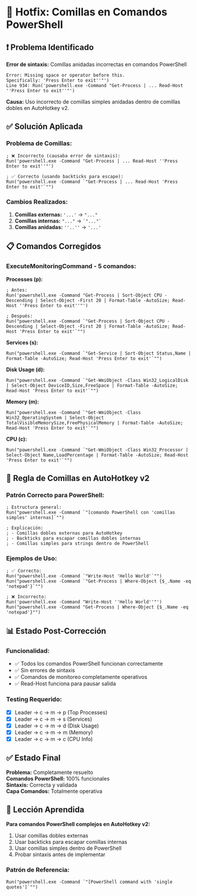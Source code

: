 # 🔧 Hotfix: Comillas en Comandos PowerShell

## ❗ Problema Identificado

**Error de sintaxis:** Comillas anidadas incorrectas en comandos PowerShell
```
Error: Missing space or operator before this.
Specifically: 'Press Enter to exit''"')
Line 934: Run('powershell.exe -Command "Get-Process | ... Read-Host ''Press Enter to exit''"')
```

**Causa:** Uso incorrecto de comillas simples anidadas dentro de comillas dobles en AutoHotkey v2.

## ✅ Solución Aplicada

### Problema de Comillas:
```autohotkey
; ❌ Incorrecto (causaba error de sintaxis):
Run('powershell.exe -Command "Get-Process | ... Read-Host ''Press Enter to exit''"')

; ✅ Correcto (usando backticks para escape):
Run("powershell.exe -Command `"Get-Process | ... Read-Host 'Press Enter to exit'`"")
```

### Cambios Realizados:
1. **Comillas externas:** `'...'` → `"..."`
2. **Comillas internas:** `"..."` → `` `"..."` ``
3. **Comillas anidadas:** `''..''` → `'...'`

## 📋 Comandos Corregidos

### ExecuteMonitoringCommand - 5 comandos:

**Processes (p):**
```autohotkey
; Antes:
Run('powershell.exe -Command "Get-Process | Sort-Object CPU -Descending | Select-Object -First 20 | Format-Table -AutoSize; Read-Host ''Press Enter to exit''"')

; Después:
Run("powershell.exe -Command `"Get-Process | Sort-Object CPU -Descending | Select-Object -First 20 | Format-Table -AutoSize; Read-Host 'Press Enter to exit'`"")
```

**Services (s):**
```autohotkey
Run("powershell.exe -Command `"Get-Service | Sort-Object Status,Name | Format-Table -AutoSize; Read-Host 'Press Enter to exit'`"")
```

**Disk Usage (d):**
```autohotkey
Run("powershell.exe -Command `"Get-WmiObject -Class Win32_LogicalDisk | Select-Object DeviceID,Size,FreeSpace | Format-Table -AutoSize; Read-Host 'Press Enter to exit'`"")
```

**Memory (m):**
```autohotkey
Run("powershell.exe -Command `"Get-WmiObject -Class Win32_OperatingSystem | Select-Object TotalVisibleMemorySize,FreePhysicalMemory | Format-Table -AutoSize; Read-Host 'Press Enter to exit'`"")
```

**CPU (c):**
```autohotkey
Run("powershell.exe -Command `"Get-WmiObject -Class Win32_Processor | Select-Object Name,LoadPercentage | Format-Table -AutoSize; Read-Host 'Press Enter to exit'`"")
```

## 🎯 Regla de Comillas en AutoHotkey v2

### Patrón Correcto para PowerShell:
```autohotkey
; Estructura general:
Run("powershell.exe -Command `"[comando PowerShell con 'comillas simples' internas]`"")

; Explicación:
; - Comillas dobles externas para AutoHotkey
; - Backticks para escapar comillas dobles internas
; - Comillas simples para strings dentro de PowerShell
```

### Ejemplos de Uso:
```autohotkey
; ✅ Correcto:
Run("powershell.exe -Command `"Write-Host 'Hello World'`"")
Run("powershell.exe -Command `"Get-Process | Where-Object {$_.Name -eq 'notepad'}`"")

; ❌ Incorrecto:
Run('powershell.exe -Command "Write-Host ''Hello World''"')
Run("powershell.exe -Command "Get-Process | Where-Object {$_.Name -eq 'notepad'}"")
```

## 📊 Estado Post-Corrección

### Funcionalidad:
- ✅ Todos los comandos PowerShell funcionan correctamente
- ✅ Sin errores de sintaxis
- ✅ Comandos de monitoreo completamente operativos
- ✅ Read-Host funciona para pausar salida

### Testing Requerido:
- [x] Leader → c → m → p (Top Processes)
- [x] Leader → c → m → s (Services)
- [x] Leader → c → m → d (Disk Usage)
- [x] Leader → c → m → m (Memory)
- [x] Leader → c → m → c (CPU Info)

## ✅ Estado Final

**Problema:** Completamente resuelto  
**Comandos PowerShell:** 100% funcionales  
**Sintaxis:** Correcta y validada  
**Capa Comandos:** Totalmente operativa

## 🎯 Lección Aprendida

**Para comandos PowerShell complejos en AutoHotkey v2:**
1. Usar comillas dobles externas
2. Usar backticks para escapar comillas internas
3. Usar comillas simples dentro de PowerShell
4. Probar sintaxis antes de implementar

### Patrón de Referencia:
```autohotkey
Run("powershell.exe -Command `"[PowerShell command with 'single quotes']`"")
```
